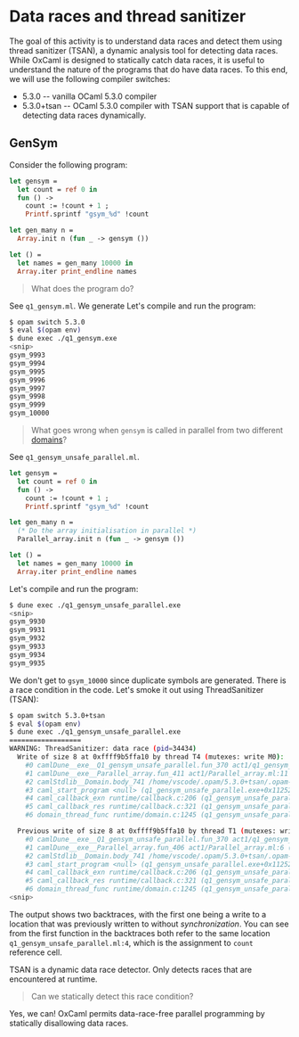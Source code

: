 # Data races and thread sanitizer

The goal of this activity is to understand data races and detect them using
thread sanitizer (TSAN), a dynamic analysis tool for detecting data races. While
OxCaml is designed to statically catch data races, it is useful to understand
the nature of the programs that do have data races. To this end, we will use the
following compiler switches:

* 5.3.0 -- vanilla OCaml 5.3.0 compiler
* 5.3.0+tsan -- OCaml 5.3.0 compiler with TSAN support that is capable of
    detecting data races dynamically.

## GenSym

Consider the following program:

```ocaml
let gensym =
  let count = ref 0 in
  fun () ->
    count := !count + 1 ;
    Printf.sprintf "gsym_%d" !count

let gen_many n =
  Array.init n (fun _ -> gensym ())

let () =
  let names = gen_many 10000 in
  Array.iter print_endline names
```

> What does the program do?

See `q1_gensym.ml`. We generate Let's compile and run the program:

```bash
$ opam switch 5.3.0
$ eval $(opam env)
$ dune exec ./q1_gensym.exe
<snip>
gsym_9993
gsym_9994
gsym_9995
gsym_9996
gsym_9997
gsym_9998
gsym_9999
gsym_10000
```

> What goes wrong when `gensym` is called in parallel from two different
[domains](https://ocaml.org/manual/5.3/parallelism.html#s:par_domains)?

See `q1_gensym_unsafe_parallel.ml`.

```ocaml
let gensym =
  let count = ref 0 in
  fun () ->
    count := !count + 1 ;
    Printf.sprintf "gsym_%d" !count

let gen_many n =
  (* Do the array initialisation in parallel *)
  Parallel_array.init n (fun _ -> gensym ())

let () =
  let names = gen_many 10000 in
  Array.iter print_endline names
```

Let's compile and run the program:

```bash
$ dune exec ./q1_gensym_unsafe_parallel.exe
<snip>
gsym_9930
gsym_9931
gsym_9932
gsym_9933
gsym_9934
gsym_9935
```

We don't get to `gsym_10000` since duplicate symbols are generated. There is a
race condition in the code. Let's smoke it out using ThreadSanitizer (TSAN):

```bash
$ opam switch 5.3.0+tsan
$ eval $(opam env)
$ dune exec ./q1_gensym_unsafe_parallel.exe
==================
WARNING: ThreadSanitizer: data race (pid=34434)
  Write of size 8 at 0xffff9b5ffa10 by thread T4 (mutexes: write M0):
    #0 camlDune__exe__Q1_gensym_unsafe_parallel.fun_370 act1/q1_gensym_unsafe_parallel.ml:4 (q1_gensym_unsafe_parallel.exe+0x62be0) (BuildId: c201d91391c5440a33fd665c3bac9d6411705307)
    #1 camlDune__exe__Parallel_array.fun_411 act1/Parallel_array.ml:11 (q1_gensym_unsafe_parallel.exe+0x632c8) (BuildId: c201d91391c5440a33fd665c3bac9d6411705307)
    #2 camlStdlib__Domain.body_741 /home/vscode/.opam/5.3.0+tsan/.opam-switch/build/ocaml-compiler.5.3.0/stdlib/domain.ml:266 (q1_gensym_unsafe_parallel.exe+0xaa1a8) (BuildId: c201d91391c5440a33fd665c3bac9d6411705307)
    #3 caml_start_program <null> (q1_gensym_unsafe_parallel.exe+0x112528) (BuildId: c201d91391c5440a33fd665c3bac9d6411705307)
    #4 caml_callback_exn runtime/callback.c:206 (q1_gensym_unsafe_parallel.exe+0xd3124) (BuildId: c201d91391c5440a33fd665c3bac9d6411705307)
    #5 caml_callback_res runtime/callback.c:321 (q1_gensym_unsafe_parallel.exe+0xd3b88) (BuildId: c201d91391c5440a33fd665c3bac9d6411705307)
    #6 domain_thread_func runtime/domain.c:1245 (q1_gensym_unsafe_parallel.exe+0xd7240) (BuildId: c201d91391c5440a33fd665c3bac9d6411705307)

  Previous write of size 8 at 0xffff9b5ffa10 by thread T1 (mutexes: write M1):
    #0 camlDune__exe__Q1_gensym_unsafe_parallel.fun_370 act1/q1_gensym_unsafe_parallel.ml:4 (q1_gensym_unsafe_parallel.exe+0x62be0) (BuildId: c201d91391c5440a33fd665c3bac9d6411705307)
    #1 camlDune__exe__Parallel_array.fun_406 act1/Parallel_array.ml:6 (q1_gensym_unsafe_parallel.exe+0x63140) (BuildId: c201d91391c5440a33fd665c3bac9d6411705307)
    #2 camlStdlib__Domain.body_741 /home/vscode/.opam/5.3.0+tsan/.opam-switch/build/ocaml-compiler.5.3.0/stdlib/domain.ml:266 (q1_gensym_unsafe_parallel.exe+0xaa1a8) (BuildId: c201d91391c5440a33fd665c3bac9d6411705307)
    #3 caml_start_program <null> (q1_gensym_unsafe_parallel.exe+0x112528) (BuildId: c201d91391c5440a33fd665c3bac9d6411705307)
    #4 caml_callback_exn runtime/callback.c:206 (q1_gensym_unsafe_parallel.exe+0xd3124) (BuildId: c201d91391c5440a33fd665c3bac9d6411705307)
    #5 caml_callback_res runtime/callback.c:321 (q1_gensym_unsafe_parallel.exe+0xd3b88) (BuildId: c201d91391c5440a33fd665c3bac9d6411705307)
    #6 domain_thread_func runtime/domain.c:1245 (q1_gensym_unsafe_parallel.exe+0xd7240) (BuildId: c201d91391c5440a33fd665c3bac9d6411705307)
<snip>
```

The output shows two backtraces, with the first one being a write to a location
that was previously written to without _synchronization_. You can see from the
first function in the backtraces both refer to the same location
`q1_gensym_unsafe_parallel.ml:4`, which is the assignment to `count` reference
cell.

TSAN is a dynamic data race detector. Only detects races that are encountered at
runtime.

> Can we statically detect this race condition?

Yes, we can! OxCaml permits data-race-free parallel programming by statically
disallowing data races.
